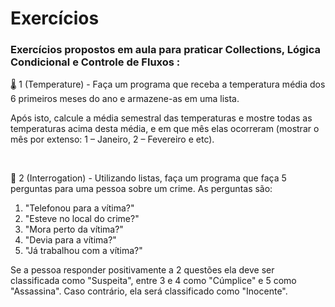 <h1>Exercícios</h1>

<h3>Exercícios propostos em aula para praticar Collections, Lógica Condicional e Controle de Fluxos :</h3>

<p>🌡️ 1 (Temperature) - Faça um programa que receba a temperatura média dos 6
primeiros meses do ano e armazene-as em uma lista.

Após isto, calcule a média semestral das temperaturas e
mostre todas as temperaturas acima desta média, e em que
mês elas ocorreram (mostrar o mês por extenso: 1 – Janeiro, 2
– Fevereiro e etc).</p>
<br>

<p>🧐 2 (Interrogation) - Utilizando listas, faça um programa que faça 5 perguntas para uma
pessoa sobre um crime. As perguntas são:
<ol>
<li>"Telefonou para a vítima?"</li>
<li>"Esteve no local do crime?"</li>
<li>"Mora perto da vítima?"</li>
<li>"Devia para a vítima?"</li>
<li>"Já trabalhou com a vítima?"</li>
</ol>
Se a pessoa responder positivamente a 2 questões ela deve ser
classificada como "Suspeita", entre 3 e 4 como "Cúmplice" e 5 como
"Assassina". Caso contrário, ela será classificado como "Inocente".</p>